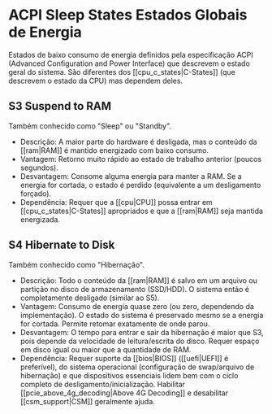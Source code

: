 # ACPI Sleep States Estados Globais de Energia

Estados de baixo consumo de energia definidos pela especificação ACPI (Advanced Configuration and Power Interface) que descrevem o estado geral do sistema. São diferentes dos [[cpu_c_states|C-States]] (que descrevem o estado da CPU) mas dependem deles.

## S3 Suspend to RAM

Também conhecido como "Sleep" ou "Standby".

- Descrição: A maior parte do hardware é desligada, mas o conteúdo da [[ram|RAM]] é mantido energizado com baixo consumo.
- Vantagem: Retorno muito rápido ao estado de trabalho anterior (poucos segundos).
- Desvantagem: Consome alguma energia para manter a RAM. Se a energia for cortada, o estado é perdido (equivalente a um desligamento forçado).
- Dependência: Requer que a [[cpu|CPU]] possa entrar em [[cpu_c_states|C-States]] apropriados e que a [[ram|RAM]] seja mantida energizada.

## S4 Hibernate to Disk

Também conhecido como "Hibernação".

- Descrição: Todo o conteúdo da [[ram|RAM]] é salvo em um arquivo ou partição no disco de armazenamento (SSD/HDD). O sistema então é completamente desligado (similar ao S5).
- Vantagem: Consumo de energia quase zero (ou zero, dependendo da implementação). O estado do sistema é preservado mesmo se a energia for cortada. Permite retomar exatamente de onde parou.
- Desvantagem: O tempo para entrar e sair da hibernação é maior que S3, pois depende da velocidade de leitura/escrita do disco. Requer espaço em disco igual ou maior que a quantidade de RAM.
- Dependência: Requer suporte da [[bios|BIOS]] ([[uefi|UEFI]] é preferível), do sistema operacional (configuração de swap/arquivo de hibernação) e que dispositivos essenciais lidem bem com o ciclo completo de desligamento/inicialização. Habilitar [[pcie_above_4g_decoding|Above 4G Decoding]] e desabilitar [[csm_support|CSM]] geralmente ajuda.